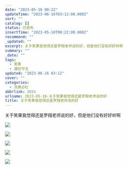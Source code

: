 ```yaml
---
date: "2023-05-18 00:22"
updateTime: "2023-06-16T03:12:00.000Z"
sort: ""
catalog: []
status: 已发布
insertTime: "2023-05-18T00:22:00.000Z"
recommend: ""
_updated: ""
excerpt: 关于笑果我觉得还是罗翔老师说的好，但是他们没有好好听啊
summary: ""
_date: ""
tags:
  - 笑果
  - 遵纪守法
updated: "2023-06-16 03:12"
cover: ""
categories:
  - 洗漱必吐
abbrlink: 2653
urlname: 2023-05-18-关于笑果我觉得还是罗翔老师说的好
title: 关于笑果我觉得还是罗翔老师说的好
---
```


关于笑果我觉得还是罗翔老师说的好，但是他们没有好好听啊

![](https://image.bmqy.net/upload/Fv1XB2xe7aT7fsNfHlyzOIEu1Pgv.jpg)

![](https://image.bmqy.net/upload/Fr2KXV79weKnVl20G77VimPu3RN6.jpg)

![](https://image.bmqy.net/upload/FqIqP0mXsB5otQoiXu_V-F1gZpF5.jpg)

![](https://image.bmqy.net/upload/FukFy8iLig3xP1Cgi8W4dFmEdoNM.jpg)

![](https://image.bmqy.net/upload/FlzM4TKQpnXS2trbgyvPwO1cMi9Q.jpg)
